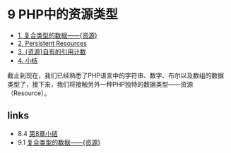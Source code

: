 # 9 PHP中的资源类型 

 * [1. 复合类型的数据——{资源}](<book/chapt09/9.1.md>)
 * [2. Persistent Resources](<book/chapt09/9.2.md>)
 * [3. {资源}自有的引用计数](<book/chapt09/9.3.md>)
 * [4. 小结](<book/chapt09/9.4.md>)

截止到现在，我们已经熟悉了PHP语言中的字符串、数字、布尔以及数组的数据类型了，接下来，我们将接触另外一种PHP独特的数据类型——资源（Resource）。




## links
   * 8.4 [第8章小结](<book/chapt08/8.4.md>)
   * 9.1 [复合类型的数据——{资源}](<book/chapt09/9.1.md>)

